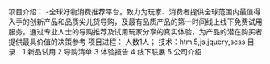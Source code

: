 项目介绍： -全球好物消费推荐平台。致力为玩家、消费者提供全球范围内最值得入手的创新产品和品质尖儿货导购，及最有品质产品的第一时间线上线下免费试用服务。通过专业人士的导购推荐及试用玩家分享的真实体验，为产品的潜在购买者提供最具价值的决策参考
       项目进程：
人数1人；
技术：html5,js,jquery,scss
目录：1 新品试用
2 导购清单
3 体验报告
4 线下联展
5 公司介绍
